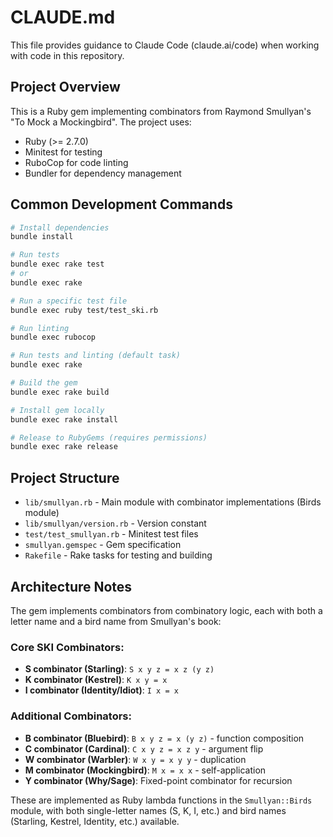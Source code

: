 # CLAUDE.md

This file provides guidance to Claude Code (claude.ai/code) when working with code in this repository.

## Project Overview

This is a Ruby gem implementing combinators from Raymond Smullyan's "To Mock a Mockingbird". The project uses:
- Ruby (>= 2.7.0)
- Minitest for testing
- RuboCop for code linting
- Bundler for dependency management

## Common Development Commands

```bash
# Install dependencies
bundle install

# Run tests
bundle exec rake test
# or
bundle exec rake

# Run a specific test file
bundle exec ruby test/test_ski.rb

# Run linting
bundle exec rubocop

# Run tests and linting (default task)
bundle exec rake

# Build the gem
bundle exec rake build

# Install gem locally
bundle exec rake install

# Release to RubyGems (requires permissions)
bundle exec rake release
```

## Project Structure

- `lib/smullyan.rb` - Main module with combinator implementations (Birds module)
- `lib/smullyan/version.rb` - Version constant
- `test/test_smullyan.rb` - Minitest test files
- `smullyan.gemspec` - Gem specification
- `Rakefile` - Rake tasks for testing and building

## Architecture Notes

The gem implements combinators from combinatory logic, each with both a letter name and a bird name from Smullyan's book:

### Core SKI Combinators:
- **S combinator (Starling)**: `S x y z = x z (y z)`
- **K combinator (Kestrel)**: `K x y = x`
- **I combinator (Identity/Idiot)**: `I x = x`

### Additional Combinators:
- **B combinator (Bluebird)**: `B x y z = x (y z)` - function composition
- **C combinator (Cardinal)**: `C x y z = x z y` - argument flip
- **W combinator (Warbler)**: `W x y = x y y` - duplication
- **M combinator (Mockingbird)**: `M x = x x` - self-application
- **Y combinator (Why/Sage)**: Fixed-point combinator for recursion

These are implemented as Ruby lambda functions in the `Smullyan::Birds` module, with both single-letter names (S, K, I, etc.) and bird names (Starling, Kestrel, Identity, etc.) available.
